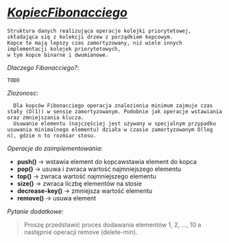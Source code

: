 [_KopiecFibonacciego_][1]
=

    Struktura danych realizująca operacje kolejki priorytetowej,
    składająca się z kolekcji drzew z porządkiem kopcowym.
    Kopce te mają lepszy czas zamortyzowany, niż wiele innych implementacji kolejek priorytetowych,
    w tym kopce binarne i dwumianowe.

_Dlaczego Fibonacciego?_:
    
    TODO
   _Zlozonosc_:
   
      Dla kopców Fibonacciego operacja znalezienia minimum zajmuje czas stały (O(1)) w sensie zamortyzowanym. Podobnie jak operacje wstawiania oraz zmniejszania klucza. 
      Usuwanie elementu (najczęściej jest używany w specjalnym przypadku usuwania minimalnego elementu) działa w czasie zamortyzowanym O(log n), gdzie n to rozmiar stosu.
      

_Operacje do zaimplementowania_:
- **push()** -> wstawia element do kopcawstawia element do kopca
- **pop()** -> usuwa i zwraca wartość najmniejszego elementu
- **top()** -> zwraca wartość najmniejszego elementu
- **size()** -> zwraca liczbę elementów na stosie
- **decrease-key()** -> zmniejsza wartość elementu
- **remove()** -> usuwa element

_Pytanie dodatkowe_:

>Proszę przedstawić proces dodawania elementów 1, 2, …, 10 a następnie operacji remove (delete-min).

[1]: https://www.wikiwand.com/pl/Kopiec_Fibonacciego
